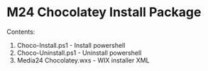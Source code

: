 # M24 Chocolatey Install Package

Contents:

1. Choco-Install.ps1 - Install powershell
2. Choco-Uninstall.ps1 - Uninstall powershell
3. Media24 Chocolatey.wxs - WIX installer XML
